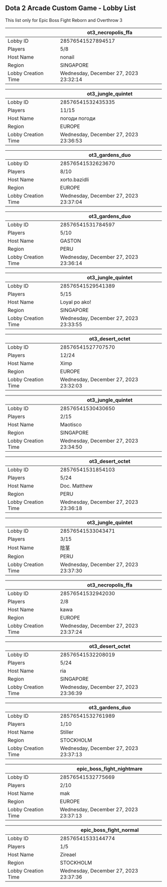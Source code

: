 ## Dota 2 Arcade Custom Game - Lobby List

This list only for Epic Boss Fight Reborn and Overthrow 3

|  | ot3_necropolis_ffa |
| ------ | ------ |
| Lobby ID | 28576541527894517 |
| Players | 5/8 |
| Host Name | nonail |
| Region | SINGAPORE |
| Lobby Creation Time | Wednesday, December 27, 2023 23:32:14 |


|  | ot3_jungle_quintet |
| ------ | ------ |
| Lobby ID | 28576541532435335 |
| Players | 11/15 |
| Host Name | погоди погоди |
| Region | EUROPE |
| Lobby Creation Time | Wednesday, December 27, 2023 23:36:53 |


|  | ot3_gardens_duo |
| ------ | ------ |
| Lobby ID | 28576541532623670 |
| Players | 8/10 |
| Host Name | xorto.bazidli |
| Region | EUROPE |
| Lobby Creation Time | Wednesday, December 27, 2023 23:37:04 |


|  | ot3_gardens_duo |
| ------ | ------ |
| Lobby ID | 28576541531784597 |
| Players | 5/10 |
| Host Name | GASTON |
| Region | PERU |
| Lobby Creation Time | Wednesday, December 27, 2023 23:36:14 |


|  | ot3_jungle_quintet |
| ------ | ------ |
| Lobby ID | 28576541529541389 |
| Players | 5/15 |
| Host Name | Loyal po ako! |
| Region | SINGAPORE |
| Lobby Creation Time | Wednesday, December 27, 2023 23:33:55 |


|  | ot3_desert_octet |
| ------ | ------ |
| Lobby ID | 28576541527707570 |
| Players | 12/24 |
| Host Name | Ximp |
| Region | EUROPE |
| Lobby Creation Time | Wednesday, December 27, 2023 23:32:03 |


|  | ot3_jungle_quintet |
| ------ | ------ |
| Lobby ID | 28576541530430650 |
| Players | 2/15 |
| Host Name | Maotisco |
| Region | SINGAPORE |
| Lobby Creation Time | Wednesday, December 27, 2023 23:34:50 |


|  | ot3_desert_octet |
| ------ | ------ |
| Lobby ID | 28576541531854103 |
| Players | 5/24 |
| Host Name | Doc. Matthew |
| Region | PERU |
| Lobby Creation Time | Wednesday, December 27, 2023 23:36:18 |


|  | ot3_jungle_quintet |
| ------ | ------ |
| Lobby ID | 28576541533043471 |
| Players | 3/15 |
| Host Name | 陰茎 |
| Region | PERU |
| Lobby Creation Time | Wednesday, December 27, 2023 23:37:30 |


|  | ot3_necropolis_ffa |
| ------ | ------ |
| Lobby ID | 28576541532942030 |
| Players | 2/8 |
| Host Name | kawa |
| Region | EUROPE |
| Lobby Creation Time | Wednesday, December 27, 2023 23:37:24 |


|  | ot3_desert_octet |
| ------ | ------ |
| Lobby ID | 28576541532208019 |
| Players | 5/24 |
| Host Name | ria |
| Region | SINGAPORE |
| Lobby Creation Time | Wednesday, December 27, 2023 23:36:39 |


|  | ot3_gardens_duo |
| ------ | ------ |
| Lobby ID | 28576541532761989 |
| Players | 1/10 |
| Host Name | Stiller |
| Region | STOCKHOLM |
| Lobby Creation Time | Wednesday, December 27, 2023 23:37:13 |


|  | epic_boss_fight_nightmare |
| ------ | ------ |
| Lobby ID | 28576541532775669 |
| Players | 2/10 |
| Host Name | mak |
| Region | EUROPE |
| Lobby Creation Time | Wednesday, December 27, 2023 23:37:13 |


|  | epic_boss_fight_normal |
| ------ | ------ |
| Lobby ID | 28576541533144774 |
| Players | 1/5 |
| Host Name | Zireael |
| Region | STOCKHOLM |
| Lobby Creation Time | Wednesday, December 27, 2023 23:37:36 |


